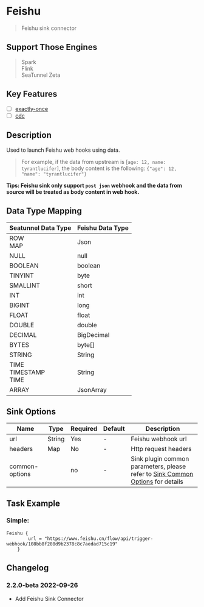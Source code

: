 # Feishu

> Feishu sink connector

## Support Those Engines

> Spark<br/>
> Flink<br/>
> SeaTunnel Zeta<br/>

## Key Features

- [ ] [exactly-once](../../concept/connector-v2-features.md)
- [ ] [cdc](../../concept/connector-v2-features.md)

## Description

Used to launch Feishu web hooks using data.

> For example, if the data from upstream is [`age: 12, name: tyrantlucifer`], the body content is the following: `{"age": 12, "name": "tyrantlucifer"}`

**Tips: Feishu sink only support `post json` webhook and the data from source will be treated as body content in web hook.**

## Data Type Mapping

|     Seatunnel Data Type     | Feishu Data Type |
|-----------------------------|------------------|
| ROW<br/>MAP                 | Json             |
| NULL                        | null             |
| BOOLEAN                     | boolean          |
| TINYINT                     | byte             |
| SMALLINT                    | short            |
| INT                         | int              |
| BIGINT                      | long             |
| FLOAT                       | float            |
| DOUBLE                      | double           |
| DECIMAL                     | BigDecimal       |
| BYTES                       | byte[]           |
| STRING                      | String           |
| TIME<br/>TIMESTAMP<br/>TIME | String           |
| ARRAY                       | JsonArray        |

## Sink Options

|      Name      |  Type  | Required | Default |                                                 Description                                                 |
|----------------|--------|----------|---------|-------------------------------------------------------------------------------------------------------------|
| url            | String | Yes      | -       | Feishu webhook url                                                                                          |
| headers        | Map    | No       | -       | Http request headers                                                                                        |
| common-options |        | no       | -       | Sink plugin common parameters, please refer to [Sink Common Options](../sink-common-options.md) for details |

## Task Example

### Simple:

```hocon
Feishu {
        url = "https://www.feishu.cn/flow/api/trigger-webhook/108bb8f208d9b2378c8c7aedad715c19"
    }
```

## Changelog

### 2.2.0-beta 2022-09-26

- Add Feishu Sink Connector

